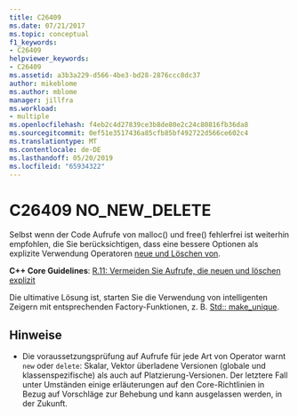 ```yaml
---
title: C26409
ms.date: 07/21/2017
ms.topic: conceptual
f1_keywords:
- C26409
helpviewer_keywords:
- C26409
ms.assetid: a3b3a229-d566-4be3-bd28-2876ccc8dc37
author: mikeblome
ms.author: mblome
manager: jillfra
ms.workload:
- multiple
ms.openlocfilehash: f4eb2c4d27839ce3b8de80e2c24c80816fb36da8
ms.sourcegitcommit: 0ef51e3517436a85cfb85bf492722d566ce602c4
ms.translationtype: MT
ms.contentlocale: de-DE
ms.lasthandoff: 05/20/2019
ms.locfileid: "65934322"
---
```

# <a name="c26409-nonewdelete"></a>C26409 NO_NEW_DELETE
Selbst wenn der Code Aufrufe von malloc() und free() fehlerfrei ist weiterhin empfohlen, die Sie berücksichtigen, dass eine bessere Optionen als explizite Verwendung Operatoren [neue und Löschen von](/cpp/cpp/new-and-delete-operators).

  **C++ Core Guidelines**: [R.11: Vermeiden Sie Aufrufe, die neuen und löschen explizit](https://isocpp.github.io/CppCoreGuidelines/CppCoreGuidelines#r11-avoid-calling-new-and-delete-explicitly)

Die ultimative Lösung ist, starten Sie die Verwendung von intelligenten Zeigern mit entsprechenden Factory-Funktionen, z. B. [Std:: make_unique](/cpp/standard-library/memory-functions#make_unique).

## <a name="remarks"></a>Hinweise
- Die voraussetzungsprüfung auf Aufrufe für jede Art von Operator warnt `new` oder `delete`: Skalar, Vektor überladene Versionen (globale und klassenspezifische) als auch auf Platzierung-Versionen. Der letztere Fall unter Umständen einige erläuterungen auf den Core-Richtlinien in Bezug auf Vorschläge zur Behebung und kann ausgelassen werden, in der Zukunft.
